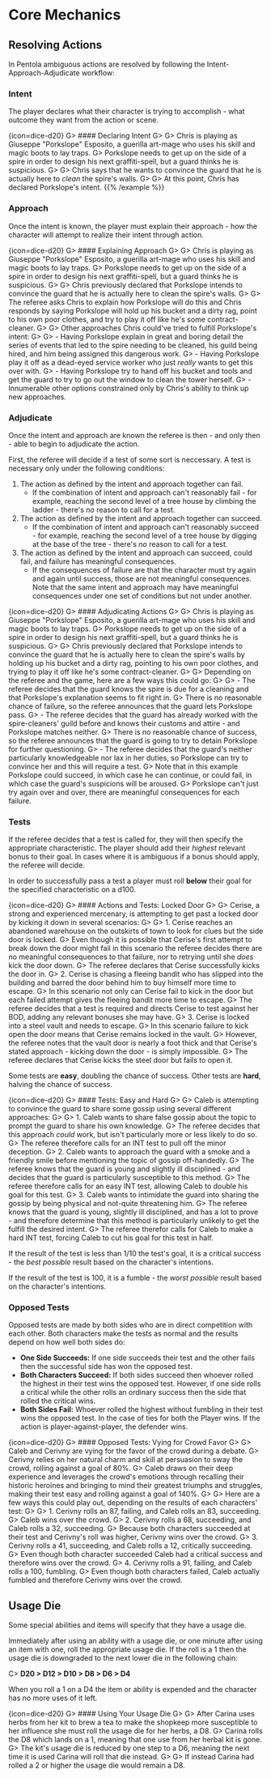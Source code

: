 # Core Mechanics

## Resolving Actions

In Pentola ambiguous actions are resolved by following the Intent-Approach-Adjudicate workflow:

### Intent

The player declares what their character is trying to accomplish - what outcome they want from the action or scene.

{icon=dice-d20}
G> #### Declaring Intent
G>
G> Chris is playing as Giuseppe "Porkslope" Esposito, a guerilla art-mage who uses his skill and magic boots to lay traps.
G> Porkslope needs to get up on the side of a spire in order to design his next graffiti-spell, but a guard thinks he is suspicious.
G>
G> Chris says that he wants to convince the guard that he is actually here to _clean_ the spire's walls.
G>
G> At this point, Chris has declared Porkslope's intent.
{{% /example %}}

### Approach

Once the intent is known, the player must explain their approach - how the character will attempt to realize their intent through action.

{icon=dice-d20}
G> #### Explaining Approach
G>
G> Chris is playing as Giuseppe "Porkslope" Esposito, a guerilla art-mage who uses his skill and magic boots to lay traps.
G> Porkslope needs to get up on the side of a spire in order to design his next graffiti-spell, but a guard thinks he is suspicious.
G>
G> Chris previously declared that Porkslope intends to convince the guard that he is actually here to clean the spire's walls.
G>
G> The referee asks Chris to explain how Porkslope will do this and Chris responds by saying Porkslope will hold up his bucket and a dirty rag, point to his own poor clothes, and try to play it off like he's some contract-cleaner.
G>
G> Other approaches Chris could've tried to fulfill Porkslope's intent:
G>
G> - Having Porkslope explain in great and boring detail the series of events that led to the spire needing to be cleaned, his guild being hired, and him being assigned this dangerous work.
G> - Having Porkslope play it off as a dead-eyed service worker who just _really_ wants to get this over with.
G> - Having Porkslope try to hand off his bucket and tools and get the guard to try to go out the window to clean the tower herself.
G> - Innumerable other options constrained only by Chris's ability to think up new approaches.

### Adjudicate

Once the intent and approach are known the referee is then - and only then - able to begin to adjudicate the action.

First, the referee will decide if a test of some sort is neccessary.
A test is necessary only under the following conditions:

1. The action as defined by the intent and approach together can fail.
   - If the combination of intent and approach can't reasonably fail - for example, reaching the second level of a tree house by climbing the ladder - there's _no_ reason to call for a test.
2. The action as defined by the intent and approach together can succeed.
   - If the combination of intent and approach can't reasonably succeed - for example, reaching the second level of a tree house by digging at the base of the tree - there's _no_ reason to call for a test.
3. The action as defined by the intent and approach can succeed, could fail, and failure has meaningful consequences.
   - If the consequences of failure are that the character must try again and again until success, those are not meaningful consequences.
    Note that the same intent and approach may have meaningful consequences under one set of conditions but not under another.

{icon=dice-d20}
G> #### Adjudicating Actions
G>
G> Chris is playing as Giuseppe "Porkslope" Esposito, a guerilla art-mage who uses his skill and magic boots to lay traps.
G> Porkslope needs to get up on the side of a spire in order to design his next graffiti-spell, but a guard thinks he is suspicious.
G>
G> Chris previously declared that Porkslope intends to convince the guard that he is actually here to clean the spire's walls by holding up his bucket and a dirty rag, pointing to his own poor clothes, and trying to play it off like he's some contract-cleaner.
G>
G> Depending on the referee and the game, here are a few ways this could go:
G>
G> - The referee decides that the guard knows the spire is due for a cleaning and that Porkslope's explanation seems to fit right in.
G>   There is no reasonable chance of failure, so the referee announces that the guard lets Porkslope pass.
G> - The referee decides that the guard has already worked with the spire-cleaners' guild before and knows their customs and attire - and Porkslope matches neither.
G>   There is no reasonable chance of success, so the referee announces that the guard is going to try to detain Porkslope for further questioning.
G> - The referee decides that the guard's neither particularly knowledgeable nor lax in her duties, so Porkslope can try to convince her and this will require a test.
G>   Note that in this example Porkslope could succeed, in which case he can continue, or could fail, in which case the guard's suspicions will be aroused.
G>   Porkslope can't just try again over and over, there are meaningful consequences for each failure.

### Tests

If the referee decides that a test is called for, they will then specify the appropriate characteristic.
The player should add their _highest_ relevant bonus to their goal.
In cases where it is ambiguous if a bonus should apply, the referee will decide.

In order to successfully pass a test a player must roll **below** their goal for the specified characteristic on a d100.

{icon=dice-d20}
G> #### Actions and Tests: Locked Door
G>
G> Cerise, a strong and experienced mercenary, is attempting to get past a locked door by kicking it down in several scenarios:
G>
G> 1. Cerise reaches an abandoned warehouse on the outskirts of town to look for clues but the side door is locked.
G>    Even though it is possible that Cerise's first attempt to break down the door might fail in this scenario the referee decides there are no meaningful consequences to that failure, nor to retrying until she _does_ kick the door down.
G>    The referee declares that Cerise successfully kicks the door in.
G> 2. Cerise is chasing a fleeing bandit who has slipped into the building and barred the door behind him to buy himself more time to escape.
G>    In this scenario not only can Cerise fail to kick in the door but each failed attempt gives the fleeing bandit more time to escape.
G>    The referee decides that a test is required and directs Cerise to test against her BOD, adding any relevant bonuses she may have.
G> 3. Cerise is locked into a steel vault and needs to escape.
G>    In this scenario failure to kick open the door means that Cerise remains locked in the vault.
G>    However, the referee notes that the vault door is nearly a foot thick and that Cerise's stated approach - kicking down the door - is simply impossible.
G>    The referee declares that Cerise kicks the steel door but fails to open it.

Some tests are **easy**, doubling the chance of success.
Other tests are **hard**, halving the chance of success.

{icon=dice-d20}
G> #### Tests: Easy and Hard
G>
G> Caleb is attempting to convince the guard to share some gossip using several different approaches:
G>
G> 1. Caleb wants to share false gossip about the topic to prompt the guard to share his own knowledge.
G>    The referee decides that this approach _could_ work, but isn't particularly more or less likely to do so.
G>    The referee therefore calls for an INT test to pull off the minor deception.
G> 2. Caleb wants to approach the guard with a smoke and a friendly smile before mentioning the topic of gossip off-handedly.
G>    The referee knows that the guard is young and slightly ill disciplined  - and decides that the guard is particularly susceptible to this method.
G>    The referee therefore calls for an easy INT test, allowing Caleb to double his goal for this test.
G> 3. Caleb wants to intimidate the guard into sharing the gossip by being physical and not-quite threatening him.
G>    The referee knows that the guard is young, slightly ill disciplined, and has a lot to prove - and therefore determine that this method is particularly unlikely to get the fulfill the desired intent.
G>    The referee therefor calls for Caleb to make a hard INT test, forcing Caleb to cut his goal for this test in half.

If the result of the test is less than 1/10 the test's goal, it is a critical success - the _best possible_ result based on the character's intentions.

If the result of the test is 100, it is a fumble - the _worst possible_ result based on the character's intentions.

### Opposed Tests

Opposed tests are made by both sides who are in direct competition with each other.
Both characters make the tests as normal and the results depend on how well both sides do:

- **One Side Succeeds:**
  If one side succeeds their test and the other fails then the successful side has won the opposed test.
- **Both Characters Succeed:**
  If both sides succeed then whoever rolled the highest in their test wins the opposed test.
  However, if one side rolls a critical while the other rolls an ordinary success then the side that rolled the critical wins.
- **Both Sides Fail:**
  Whoever rolled the highest without fumbling in their test wins the opposed test.
  In the case of ties for both the Player wins.
  If the action is player-against-player, the defender wins.

{icon=dice-d20}
G> #### Opposed Tests: Vying for Crowd Favor
G>
G> Caleb and Cerivny are vying for the favor of the crowd during a debate.
G> Cerivny relies on her natural charm and skill at persuasion to sway the crowd, rolling against a goal of 80%.
G> Caleb draws on their deep experience and leverages the crowd's emotions through recalling their historic heroines and bringing to mind their greatest triumphs and struggles, making their test easy and rolling against a goal of 140%.
G>
G> Here are a few ways this could play out, depending on the results of each characters' test:
G>
G> 1. Cerivny rolls an 87, failing, and Caleb rolls an 83, succeeding.
G>    Caleb wins over the crowd.
G> 2. Cerivny rolls a 68, succeeding, and Caleb rolls a 32, succeeding.
G>    Because both characters succeeded at their test and Cerivny's roll was higher, Cerivny wins over the crowd.
G> 3. Cerivny rolls a 41, succeeding, and Caleb rolls a 12, critically succeeding.
G>    Even though both character succeeded Caleb had a critical success and therefore wins over the crowd.
G> 4. Cerivny rolls a 91, failing, and Caleb rolls a 100, fumbling.
G>    Even though both characters failed, Caleb actually fumbled and therefore Cerivny wins over the crowd.

## Usage Die

Some special abilities and items will specify that they have a usage die.

Immediately after using an ability with a usage die, or one minute after using an item with one, roll the appropriate usage die.
If the roll is a 1 then the usage die is downgraded to the next lower die in the following chain:

C> **D20 > D12 > D10 > D8 > D6 > D4**

When you roll a 1 on a D4 the item or ability is expended and the character has no more uses of it left.

{icon=dice-d20}
G> #### Using Your Usage Die
G>
G> After Carina uses herbs from her kit to brew a tea to make the shopkeep more susceptible to her influence she must roll the usage die for her herbs, a D8.
G> Carina rolls the D8 which lands on a 1, meaning that one use from her herbal kit is gone.
G> The kit's usage die is reduced by one step to a D6, meaning the next time it is used Carina will roll that die instead.
G>
G> If instead Carina had rolled a 2 or higher the usage die would remain a D8.
